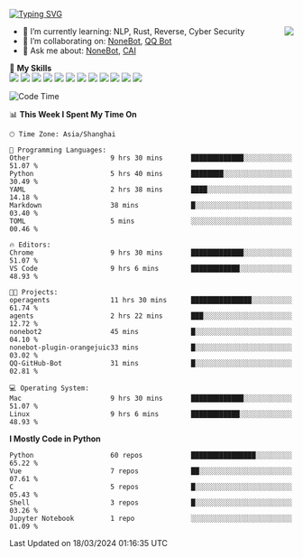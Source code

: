 [![Typing SVG](https://readme-typing-svg.herokuapp.com?size=25&duration=2500&color=8C43EA&vCenter=true&width=200&height=40&lines=Hi+there+%F0%9F%91%8B%F0%9F%8F%BB;I'm+yanyongyu)](https://git.io/typing-svg)

<a href="#">
  <img align="right" src="https://github-readme-stats.vercel.app/api?username=yanyongyu&count_private=true&show_icons=true&bg_color=15,f2f7fd,E0EAFC" />
</a>

- 🌱 I’m currently learning: NLP, Rust, Reverse, Cyber Security
- 👯 I’m collaborating on: [NoneBot](https://github.com/nonebot), [QQ Bot](https://github.com/Mrs4s/go-cqhttp)
- 💬 Ask me about: [NoneBot](https://github.com/nonebot), [CAI](https://github.com/cscs181/CAI)

🌟 **My Skills**  
![](https://img.shields.io/badge/-Python-3e74a2?style=flat-square&logo=Python&logoColor=fff)
![](https://img.shields.io/badge/-TypeScript-3178C6?style=flat-square&logo=TypeScript&logoColor=fff)
![](https://img.shields.io/badge/-Vue-4fc08d?style=flat-square&logo=Vue.js&logoColor=fff)
![](https://img.shields.io/badge/-React-2d98ce?style=flat-square&logo=React&logoColor=fff)
![](https://img.shields.io/badge/-FastAPI-009688?style=flat-square&logo=FastAPI&logoColor=fff)
![](https://img.shields.io/badge/-Linux-000000?style=flat-square&logo=Linux&logoColor=fff)
![](https://img.shields.io/badge/-Docker-2496ED?style=flat-square&logo=Docker&logoColor=fff)
![](https://img.shields.io/badge/-Kubernetes-326CE5?style=flat-square&logo=Kubernetes&logoColor=fff)
![](https://img.shields.io/badge/-GitHub%20Actions-2088FF?style=flat-square&logo=GitHubActions&logoColor=fff)
![](https://img.shields.io/badge/-PostgreSQL-4169E1?style=flat-square&logo=PostgreSQL&logoColor=fff)
![](https://img.shields.io/badge/-Redis-DC382D?style=flat-square&logo=Redis&logoColor=fff)
![](https://img.shields.io/badge/-MongoDB-47A248?style=flat-square&logo=MongoDB&logoColor=fff)

<!--START_SECTION:waka-->
![Code Time](http://img.shields.io/badge/Code%20Time-5%2C908%20hrs%2018%20mins-blue)

📊 **This Week I Spent My Time On** 

```text
🕑︎ Time Zone: Asia/Shanghai

💬 Programming Languages: 
Other                    9 hrs 30 mins       █████████████░░░░░░░░░░░░   51.07 % 
Python                   5 hrs 40 mins       ████████░░░░░░░░░░░░░░░░░   30.49 % 
YAML                     2 hrs 38 mins       ████░░░░░░░░░░░░░░░░░░░░░   14.18 % 
Markdown                 38 mins             █░░░░░░░░░░░░░░░░░░░░░░░░   03.40 % 
TOML                     5 mins              ░░░░░░░░░░░░░░░░░░░░░░░░░   00.46 % 

🔥 Editors: 
Chrome                   9 hrs 30 mins       █████████████░░░░░░░░░░░░   51.07 % 
VS Code                  9 hrs 6 mins        ████████████░░░░░░░░░░░░░   48.93 % 

🐱‍💻 Projects: 
operagents               11 hrs 30 mins      ███████████████░░░░░░░░░░   61.74 % 
agents                   2 hrs 22 mins       ███░░░░░░░░░░░░░░░░░░░░░░   12.72 % 
nonebot2                 45 mins             █░░░░░░░░░░░░░░░░░░░░░░░░   04.10 % 
nonebot-plugin-orangejuic33 mins             █░░░░░░░░░░░░░░░░░░░░░░░░   03.02 % 
QQ-GitHub-Bot            31 mins             █░░░░░░░░░░░░░░░░░░░░░░░░   02.81 % 

💻 Operating System: 
Mac                      9 hrs 30 mins       █████████████░░░░░░░░░░░░   51.07 % 
Linux                    9 hrs 6 mins        ████████████░░░░░░░░░░░░░   48.93 % 
```

**I Mostly Code in Python** 

```text
Python                   60 repos            ████████████████░░░░░░░░░   65.22 % 
Vue                      7 repos             ██░░░░░░░░░░░░░░░░░░░░░░░   07.61 % 
C                        5 repos             █░░░░░░░░░░░░░░░░░░░░░░░░   05.43 % 
Shell                    3 repos             █░░░░░░░░░░░░░░░░░░░░░░░░   03.26 % 
Jupyter Notebook         1 repo              ░░░░░░░░░░░░░░░░░░░░░░░░░   01.09 % 
```




 Last Updated on 18/03/2024 01:16:35 UTC
<!--END_SECTION:waka-->
